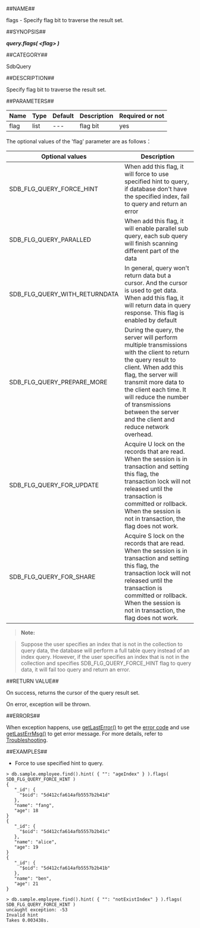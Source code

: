 
##NAME##

flags - Specify flag bit to traverse the result set.

##SYNOPSIS##

***query.flags( \<flag\> )***

##CATEGORY##

SdbQuery

##DESCRIPTION##

Specify flag bit to traverse the result set.

##PARAMETERS##

| Name | Type | Default | Description | Required or not |
| ---- | ---- | ------- | ----------- | --------------- |
| flag | list | ---     | flag bit    | yes             |

The optional values of the 'flag' parameter are as follows：

| Optional values | Description                                                       |
| --------------- | ----------------------------------------------------------------- |
| SDB_FLG_QUERY_FORCE_HINT | When add this flag, it will force to use specified hint to query, if database don't have the specified index, fail to query and return an error |
| SDB_FLG_QUERY_PARALLED | When add this flag, it will enable parallel sub query, each sub query will finish scanning different part of the data |
| SDB_FLG_QUERY_WITH_RETURNDATA | In general, query won't return data but a cursor. And the cursor is used to get data. When add this flag, it will return data in query response. This flag is enabled by default |
| SDB_FLG_QUERY_PREPARE_MORE | During the query, the server will perform multiple transmissions with the client to return the query result to client. When add this flag, the server will transmit more data to the client each time. It will reduce the number of transmissions between the server and the client and reduce network overhead. |
| SDB_FLG_QUERY_FOR_UPDATE | Acquire U lock on the records that are read. When the session is in transaction and setting this flag, the transaction lock will not released until the transaction is committed or rollback. When the session is not in transaction, the flag does not work. |
| SDB_FLG_QUERY_FOR_SHARE | Acquire S lock on the records that are read. When the session is in transaction and setting this flag, the transaction lock will not released until the transaction is committed or rollback. When the session is not in transaction, the flag does not work. |

>**Note:**

>Suppose the user specifies an index that is not in the collection to query data, the database will perform a full table query instead of an index query. However, if the user specifies an index that is not in the collection and specifies SDB_FLG_QUERY_FORCE_HINT flag to query data, it will fail too query and return an error.

##RETURN VALUE##

On success, returns the cursor of the query result set.

On error, exception will be thrown.

##ERRORS##

When exception happens, use [getLastError()](manual/Manual/Sequoiadb_Command/Global/getLastError.md) to get the [error code](manual/Manual/Sequoiadb_error_code.md) and use [getLastErrMsg()](manual/Manual/Sequoiadb_Command/Global/getLastErrMsg.md) to get error message. For more details, refer to [Troubleshooting](manual/FAQ/faq_sdb.md).

##EXAMPLES##

* Force to use specified hint to query.

```lang-javascript
> db.sample.employee.find().hint( { "": "ageIndex" } ).flags( SDB_FLG_QUERY_FORCE_HINT )
{
   "_id": {
     "$oid": "5d412cfa614afb5557b2b41d"
   },
   "name": "fang",
   "age": 18
}
{
   "_id": {
     "$oid": "5d412cfa614afb5557b2b41c"
   },
   "name": "alice",
   "age": 19
}
{
   "_id": {
     "$oid": "5d412cfa614afb5557b2b41b"
   },
   "name": "ben",
   "age": 21
}

> db.sample.employee.find().hint( { "": "notExistIndex" } ).flags( SDB_FLG_QUERY_FORCE_HINT )
uncaught exception: -53
Invalid hint
Takes 0.003438s.
```
